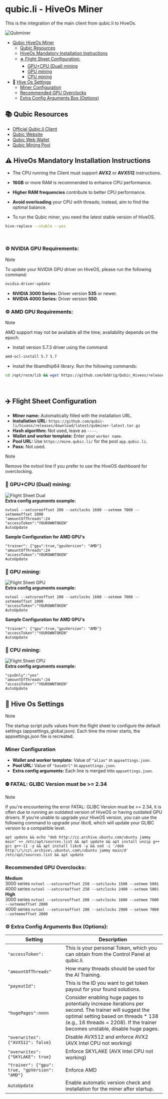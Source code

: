 # qubic.li - HiveOs Miner
This is the integration of the main client from qubic.li to HiveOs.

![Qubminer](/img/Header.png)

- [Qubic HiveOs Miner](#qubicli---hiveos-miner)
  - [Qubic Resources](#-qubic-resources)
  - [HiveOs Mandatory Installation Instructions](#warning-hiveos-mandatory-installation-instructions)
  - [✈️ Flight Sheet Configuration:](#️-flight-sheet-configuration)
    - [GPU+CPU (Dual) mining](#-gpucpu-dual-mining)
    - [GPU mining](#-gpu-mining)
    - [CPU mining](#-cpu-mining)
- 🔧 [Hive Os Settings](#-hive-os-settings)
    - [Miner Configuration](#miner-configuration)
    - [Recommended GPU Overclocks](#recommended-gpu-overclocks)
    - [Extra Config Arguments Box (Options)](#️-extra-config-arguments-box-options)



## 📚 Qubic Resources

- [Official Qubic.li Client](https://github.com/qubic-li/client?tab=readme-ov-file#download)
- [Qubic Website](https://web.qubic.li/)
- [Qubic Web Wallet](https://wallet.qubic.org/)
- [Qubic Mining Pool](https://app.qubic.li/public/)

## :warning: HiveOs Mandatory Installation Instructions
- The CPU running the Client must support **AVX2** or **AVX512** instructions.
- **16GB** or more RAM is recommended to enhance CPU performance.
- **Higher RAM frequencies** contribute to better CPU performance.
- **Avoid overloading** your CPU with threads; instead, aim to find the optimal balance.

- To run the Qubic miner, you need the latest stable version of HiveOS.
```sh
hive-replace --stable --yes
```

<br/>

### **⚙️ NVIDIA GPU Requirements:**
> [!NOTE]
> To update your NVIDIA GPU driver on HiveOS, please run the following command:
```sh
nvidia-driver-update
```
- **NVIDIA 3000 Series:** Driver version **535** or newer.
- **NVIDIA 4000 Series:** Driver version **550**.


### **⚙️ AMD GPU Requirements:**
> [!NOTE]
> AMD support may not be available all the time; availability depends on the epoch.

- Install version 5.7.3 driver using the command:
```sh
amd-ocl-install 5.7 5.7
```
- Install the libamdhip64 library. 
Run the following commands:
```sh
cd /opt/rocm/lib && wget https://github.com/Gddrig/Qubic_Hiveos/releases/download/0.4.1/libamdhip64.so.zip && unzip libamdhip64.so.zip && chmod +rwx /opt/rocm/lib/* && rm libamdhip64.so.zip && cd / && ldconfig
```

<br>

## ✈️ Flight Sheet Configuration

- **Miner name:** Automatically filled with the installation URL.
- **Installation URL:** `https://github.com/qubic-li/hiveos/releases/download/latest/qubminer-latest.tar.gz`
- **Hash algorithm:** Not used, leave as `----`.
- **Wallet and worker template:** Enter your `worker name`. 
- **Pool URL:** Use `https://mine.qubic.li/` for the pool `app.qubic.li`.
- **Pass:** Not used.
  
> [!NOTE]
> Remove the nvtool line if you prefer to use the HiveOS dashboard for overclocking.

### 🔨 GPU+CPU (Dual) mining:
![Flight Sheet Dual](/img/FlightSheetDual.png)
<br>
**Extra config arguments example:**
```
nvtool --setcoreoffset 200 --setclocks 1600 --setmem 7000 --setmemoffset 2000
"amountOfThreads":24
"accessToken":"YOUROWNTOKEN"
AutoUpdate
```

**Sample Configuration for AMD GPU's**
```
"trainer": {"gpu":true,"gpuVersion": "AMD"}
"amountOfThreads":24
"accessToken":"YOUROWNTOKEN"
AutoUpdate
```

### 🔨 GPU mining:
![Flight Sheet GPU](/img/FlightSheetGPU.png)
<br>
**Extra config arguments example:**
```
nvtool --setcoreoffset 200 --setclocks 1600 --setmem 7000 --setmemoffset 2000
"accessToken":"YOUROWNTOKEN"
AutoUpdate
```

**Sample Configuration for AMD GPU's**
```
"trainer": {"gpu":true,"gpuVersion": "AMD"}
"accessToken":"YOUROWNTOKEN"
AutoUpdate
```

### 🔨 CPU mining:
![Flight Sheet CPU](/img/FlightSheetCPU.png)
<br>
**Extra config arguments example:**
```
"cpuOnly":"yes"
"amountOfThreads":24
"accessToken":"YOUROWNTOKEN"
AutoUpdate
```

## 🔧 Hive Os Settings
> [!NOTE]
> The startup script pulls values from the flight sheet to configure the default settings (appsettings_global.json). Each time the miner starts, the appsettings.json file is recreated.

### Miner Configuration

- **Wallet and worker template:** Value of `"alias"` in `appsettings.json`.
- **Pool URL:** Value of `"baseUrl"` in `appsettings.json`.
- **Extra config arguments:** Each line is merged into `appsettings.json`.

### ⛔ FATAL: GLIBC Version must be >= 2.34
> [!NOTE]
> If you're encountering the error FATAL: GLIBC Version must be >= 2.34, it is often due to running an outdated version of HiveOS or having outdated GPU drivers. If you're unable to upgrade your HiveOS version, you can use the following command to upgrade your libc6, which will update your GLIBC version to a compatible level.
```
apt update && echo "deb http://cz.archive.ubuntu.com/ubuntu jammy main" >> /etc/apt/sources.list && apt update && apt install unzip g++ gcc g++-11 -y && apt install libc6 -y && sed -i '/deb http:\/\/cz\.archive\.ubuntu\.com\/ubuntu jammy main/d' /etc/apt/sources.list && apt update
```

### Recommended GPU Overclocks:  
**Medium**  
3000 series ```nvtool --setcoreoffset 250 --setclocks 1500 --setmem 5001```  
4000 series ```nvtool --setcoreoffset 250 --setclocks 2400 --setmem 5001```  
**High**  
3000 series ```nvtool --setcoreoffset 200 --setclocks 1600 --setmem 7000 --setmemoffset 2000```  
4000 series ```nvtool --setcoreoffset 200 --setclocks 2900 --setmem 7000 --setmemoffset 2000```  


### ⚙️ Extra Config Arguments Box (Options):

| Setting | Description                                                                                                                                                                                                                                  |
| ---- |----------------------------------------------------------------------------------------------------------------------------------------------------------------------------------------------------------------------------------------------|
| ```"accessToken":``` | This is your personal Token, which you can obtain from the Control Panel at qubic.li. |
|  ```"amountOfThreads"``` | How many threads should be used for the AI Training.	|
| ```"payoutId":``` | This is the ID you want to get token payout for your found solutions. |
| ```"hugePages":nnnn``` | Consider enabling huge pages to potentially increase iterations per second. The trainer will suggest the optimal setting based on threads * 138 (e.g., 16 threads = 2208). If the trainer becomes unstable, disable huge pages. |
|  ```"overwrites": {"AVX512": false}``` | Disable AVX512 and enforce AVX2 (AVX Intel CPU not working) |
| ```"overwrites": {"SKYLAKE": true}```  | Enforce SKYLAKE (AVX Intel CPU not working)|
| ```"trainer": {"gpu": true, "gpVersion": "AMD"}```  | Enforce AMD |
| ```AutoUpdate```  | Enable automatic version check and installation for the miner after startup.|

<!--

<br>

### 🧪 Advanced Settings:
```json
"idleSettings": {
  "command": "ping",
  "arguments": "google.com"
}
```

-->

